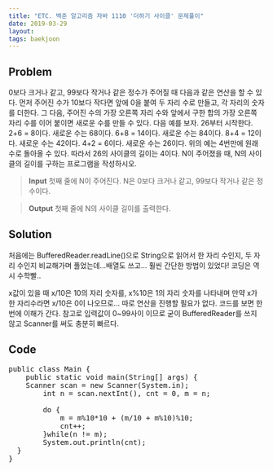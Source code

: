 ```yaml
---
title: "ETC. 백준 알고리즘 자바 1110 '더하기 사이클' 문제풀이"
date: 2019-03-29
layout:
tags: baekjoon
---
```


## Problem
0보다 크거나 같고, 99보다 작거나 같은 정수가 주어질 때 다음과 같은 연산을 할 수 있다. 먼저 주어진 수가 10보다 작다면 앞에 0을 붙여 두 자리 수로 만들고, 각 자리의 숫자를 더한다. 그 다음, 주어진 수의 가장 오른쪽 자리 수와 앞에서 구한 합의 가장 오른쪽 자리 수를 이어 붙이면 새로운 수를 만들 수 있다. 다음 예를 보자.
26부터 시작한다. 2+6 = 8이다. 새로운 수는 68이다. 6+8 = 14이다. 새로운 수는 84이다. 8+4 = 12이다. 새로운 수는 42이다. 4+2 = 6이다. 새로운 수는 26이다.
위의 예는 4번만에 원래 수로 돌아올 수 있다. 따라서 26의 사이클의 길이는 4이다.
N이 주어졌을 때, N의 사이클의 길이를 구하는 프로그램을 작성하시오.

> <b>Input</b>
첫째 줄에 N이 주어진다. N은 0보다 크거나 같고, 99보다 작거나 같은 정수이다.

> <b>Output</b>
첫째 줄에 N의 사이클 길이를 출력한다.


## Solution
처음에는 BufferedReader.readLine()으로 String으로 읽어서 한 자리 수인지, 두 자리 수인지 비교해가며 풀었는데...배열도 쓰고...
훨씬 간단한 방법이 있었다! 코딩은 역시 수학빨..

x값이 있을 때 x/10은 10의 자리 숫자를, x%10은 1의 자리 숫자를 나타내며 만약 x가 한 자리수라면 x/10은 0이 나오므로... 따로 연산을 진행할 필요가 없다.
코드를 보면 한 번에 이해가 간다.
참고로 입력값이 0~99사이 이므로 굳이 BufferedReader를 쓰지 않고 Scanner를 써도 충분히 빠르다.



## Code
<pre>
public class Main {
	public static void main(String[] args) {
  	Scanner scan = new Scanner(System.in);
		int n = scan.nextInt(), cnt = 0, m = n;
		
		do {
			m = m%10*10 + (m/10 + m%10)%10;
			cnt++;
		}while(n != m);
		System.out.println(cnt);
  }
}
